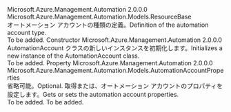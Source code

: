 <Type Name="AutomationAccount" FullName="Microsoft.Azure.Management.Automation.Models.AutomationAccount">
  <TypeSignature Language="C#" Value="public class AutomationAccount : Microsoft.Azure.Management.Automation.Models.ResourceBase" />
  <TypeSignature Language="ILAsm" Value=".class public auto ansi beforefieldinit AutomationAccount extends Microsoft.Azure.Management.Automation.Models.ResourceBase" />
  <TypeSignature Language="DocId" Value="T:Microsoft.Azure.Management.Automation.Models.AutomationAccount" />
  <TypeSignature Language="VB.NET" Value="Public Class AutomationAccount&#xA;Inherits ResourceBase" />
  <TypeSignature Language="F#" Value="type AutomationAccount = class&#xA;    inherit ResourceBase" />
  <AssemblyInfo>
    <AssemblyName>Microsoft.Azure.Management.Automation</AssemblyName>
    <AssemblyVersion>2.0.0.0</AssemblyVersion>
  </AssemblyInfo>
  <Base>
    <BaseTypeName>Microsoft.Azure.Management.Automation.Models.ResourceBase</BaseTypeName>
  </Base>
  <Interfaces />
  <Docs>
    <summary>
            <span data-ttu-id="47ae5-101">オートメーション アカウントの種類の定義。</span><span class="sxs-lookup"><span data-stu-id="47ae5-101">Definition of the automation account type.</span></span>
            </summary>
    <remarks>To be added.</remarks>
  </Docs>
  <Members>
    <Member MemberName=".ctor">
      <MemberSignature Language="C#" Value="public AutomationAccount ();" />
      <MemberSignature Language="ILAsm" Value=".method public hidebysig specialname rtspecialname instance void .ctor() cil managed" />
      <MemberSignature Language="DocId" Value="M:Microsoft.Azure.Management.Automation.Models.AutomationAccount.#ctor" />
      <MemberSignature Language="VB.NET" Value="Public Sub New ()" />
      <MemberType>Constructor</MemberType>
      <AssemblyInfo>
        <AssemblyName>Microsoft.Azure.Management.Automation</AssemblyName>
        <AssemblyVersion>2.0.0.0</AssemblyVersion>
      </AssemblyInfo>
      <Parameters />
      <Docs>
        <summary>
            <span data-ttu-id="47ae5-102">AutomationAccount クラスの新しいインスタンスを初期化します。</span><span class="sxs-lookup"><span data-stu-id="47ae5-102">Initializes a new instance of the AutomationAccount class.</span></span>
            </summary>
        <remarks>To be added.</remarks>
      </Docs>
    </Member>
    <Member MemberName="Properties">
      <MemberSignature Language="C#" Value="public Microsoft.Azure.Management.Automation.Models.AutomationAccountProperties Properties { get; set; }" />
      <MemberSignature Language="ILAsm" Value=".property instance class Microsoft.Azure.Management.Automation.Models.AutomationAccountProperties Properties" />
      <MemberSignature Language="DocId" Value="P:Microsoft.Azure.Management.Automation.Models.AutomationAccount.Properties" />
      <MemberSignature Language="VB.NET" Value="Public Property Properties As AutomationAccountProperties" />
      <MemberSignature Language="F#" Value="member this.Properties : Microsoft.Azure.Management.Automation.Models.AutomationAccountProperties with get, set" Usage="Microsoft.Azure.Management.Automation.Models.AutomationAccount.Properties" />
      <MemberType>Property</MemberType>
      <AssemblyInfo>
        <AssemblyName>Microsoft.Azure.Management.Automation</AssemblyName>
        <AssemblyVersion>2.0.0.0</AssemblyVersion>
      </AssemblyInfo>
      <ReturnValue>
        <ReturnType>Microsoft.Azure.Management.Automation.Models.AutomationAccountProperties</ReturnType>
      </ReturnValue>
      <Docs>
        <summary>
            <span data-ttu-id="47ae5-103">省略可能。</span><span class="sxs-lookup"><span data-stu-id="47ae5-103">Optional.</span></span> <span data-ttu-id="47ae5-104">取得または、オートメーション アカウントのプロパティを設定します。</span><span class="sxs-lookup"><span data-stu-id="47ae5-104">Gets or sets the automation account properties.</span></span>
            </summary>
        <value>To be added.</value>
        <remarks>To be added.</remarks>
      </Docs>
    </Member>
  </Members>
</Type>